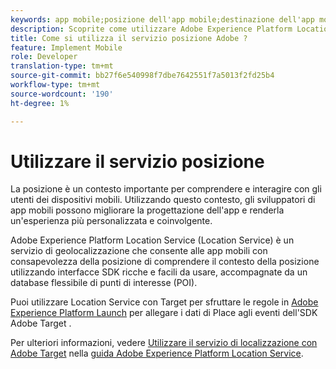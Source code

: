 ```yaml
---
keywords: app mobile;posizione dell'app mobile;destinazione dell'app mobile;posizione dell'app mobile;posizione dell'app mobile;servizio di localizzazione;servizio di posizione cloud dell'esperienza Adobe;punti di interesse;sdk;posizione
description: Scoprite come utilizzare Adobe Experience Platform Location Service per abilitare le app mobili con la consapevolezza della posizione.
title: Come si utilizza il servizio posizione Adobe ?
feature: Implement Mobile
role: Developer
translation-type: tm+mt
source-git-commit: bb27f6e540998f7dbe7642551f7a5013f2fd25b4
workflow-type: tm+mt
source-wordcount: '190'
ht-degree: 1%

---
```



# Utilizzare il servizio posizione

La posizione è un contesto importante per comprendere e interagire con gli utenti dei dispositivi mobili. Utilizzando questo contesto, gli sviluppatori di app mobili possono migliorare la progettazione dell&#39;app e renderla un&#39;esperienza più personalizzata e coinvolgente.

Adobe Experience Platform Location Service (Location Service) è un servizio di geolocalizzazione che consente alle app mobili con consapevolezza della posizione di comprendere il contesto della posizione utilizzando interfacce SDK ricche e facili da usare, accompagnate da un database flessibile di punti di interesse (POI).

Puoi utilizzare Location Service con Target per sfruttare le regole in [ Adobe Experience Platform Launch](https://experienceleague.adobe.com/docs/launch/using/overview.html) per allegare i dati di Place agli eventi dell&#39;SDK Adobe Target .

Per ulteriori informazioni, vedere [Utilizzare il servizio di localizzazione con  Adobe Target](https://experienceleague.adobe.com/docs/places/using/use-places-with-other-solutions/places-target/places-target.html) nella [guida Adobe Experience Platform Location Service](https://experienceleague.adobe.com/docs/places/using/home.html).
